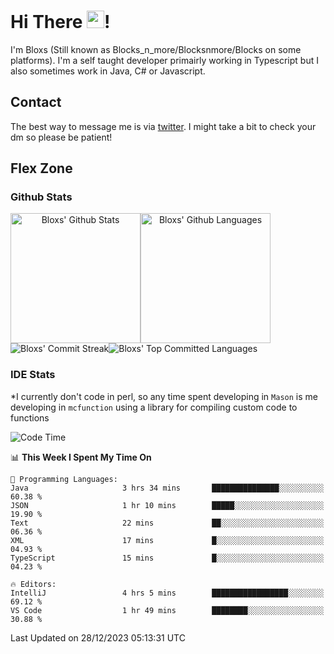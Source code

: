 # Hi There <img src="https://media.giphy.com/media/hvRJCLFzcasrR4ia7z/giphy.gif" width="28">!
I'm Bloxs (Still known as Blocks_n_more/Blocksnmore/Blocks on some platforms). I'm a self taught developer primairly working in Typescript but I also sometimes work in Java, C# or Javascript. 

## Contact
The best way to message me is via [twitter](https://twitter.com/blocksnmore). I might take a bit to check your dm so please be patient!

## Flex Zone
### Github Stats
<div style="display: flex;" align="center">
  <img src="https://readme-stats-gules.vercel.app/api?username=Blocksnmore&bg_color=23272A&show_icons=true&count_private=true&title_color=fff&text_color=fff&icon_color=3d34eb&hide_border=true&border_radius=10" alt="Bloxs' Github Stats" style="height: 13rem" />
 <img src="https://readme-stats-gules.vercel.app/api/top-langs/?username=Blocksnmore&layout=donut&count_private=true&hide_border=true&bg_color=23272A&title_color=fff&text_color=fff&icon_color=3d34eb&border_radius=10" alt="Bloxs' Github Languages" style="height: 13rem;" />
</div>
<div style="display: flex;" align="center">
  <img src="https://streak-stats.demolab.com?user=Blocksnmore&theme=github-dark-blue&hide_border=true" alt="Bloxs' Commit Streak">
  <img src="http://github-profile-summary-cards.vercel.app/api/cards/most-commit-language?username=Blocksnmore&theme=github_dark" alt="Bloxs' Top Committed Languages">
</div>

### IDE Stats
*I currently don't code in perl, so any time spent developing in `Mason` is me developing in `mcfunction` using a library for compiling custom code to functions
<!--START_SECTION:waka-->
![Code Time](http://img.shields.io/badge/Code%20Time-700%20hrs%2024%20mins-blue)

📊 **This Week I Spent My Time On** 

```text
💬 Programming Languages: 
Java                     3 hrs 34 mins       ███████████████░░░░░░░░░░   60.38 % 
JSON                     1 hr 10 mins        █████░░░░░░░░░░░░░░░░░░░░   19.90 % 
Text                     22 mins             ██░░░░░░░░░░░░░░░░░░░░░░░   06.36 % 
XML                      17 mins             █░░░░░░░░░░░░░░░░░░░░░░░░   04.93 % 
TypeScript               15 mins             █░░░░░░░░░░░░░░░░░░░░░░░░   04.23 % 

🔥 Editors: 
IntelliJ                 4 hrs 5 mins        █████████████████░░░░░░░░   69.12 % 
VS Code                  1 hr 49 mins        ████████░░░░░░░░░░░░░░░░░   30.88 % 
```


 Last Updated on 28/12/2023 05:13:31 UTC
<!--END_SECTION:waka-->
